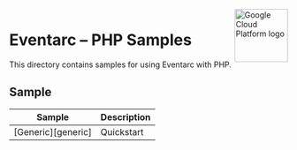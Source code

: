 <img src="https://avatars2.githubusercontent.com/u/2810941?v=3&s=96" alt="Google Cloud Platform logo" title="Google Cloud Platform" align="right" height="96" width="96"/>

# Eventarc – PHP Samples

This directory contains samples for using Eventarc with PHP.

## Sample

|                 Sample                  |        Description       |
| --------------------------------------- | ------------------------ |
|[Generic][generic]  | Quickstart |
